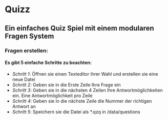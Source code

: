 # Quizz
## Ein einfaches Quiz Spiel mit einem modularen Fragen System 

### Fragen erstellen:
#### Es gibt 5 einfache Schritte zu beachten:
* *Schritt 1*: Öffnen sie einen Texteditor ihrer Wahl und erstellen sie eine neue Datei
* *Schritt 2*: Geben sie in die Erste Zeile Ihre Frage ein
* *Schritt 3*: Geben sie in die nächsten 4 Zeilen Ihre Antwortmöglichkeiten ein. Eine Antwortmöglichkeit pro Zeile
* *Schritt 4*: Geben sie in die nächste Zeile die Nummer der richtigen Antwort an
* *Schritt 5*: Speichern sie die Datei als \*.qzq in <Pfad zum Programm>/data/questions 
